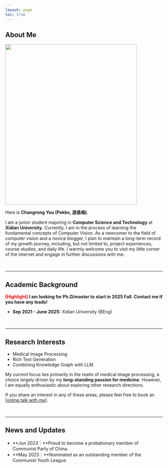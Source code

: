 ```yaml
---
layout: page
toc: true
---
```



## About Me

<img src="https://CRYoushiwo.github.io/ChangrongYou.png" class="floatpic" width="421" height="512">

Here is **Changrong You (Pekko, 游昌榕)**.

I am a junior student majoring in **Computer Science and Technology** at **Xidian University**. Currently, I am in the process of learning the fundamental concepts of Computer Vision. As a newcomer to the field of computer vision and a novice blogger, I plan to maintain a long-term record of my growth journey, including, but not limited to, project experiences, course studies, and daily life. I warmly welcome you to visit my little corner of the internet and engage in further discussions with me.

<br>

---

## Academic Background

**<font color='red'>[Highlight]</font> I am looking for Ph.D/master to start in 2025 Fall. Contact me if you have any leads!**

- **Sep 2021 - June 2025:** Xidian University (BEng)

<br>

---

## Research Interests

- Medical Image Processing
- Rich Text Generation
- Combining Knowledge Graph with LLM

My current focus lies primarily in the realm of medical image processing, a choice largely driven by my **long-standing passion for medicine**. However, I am equally enthusiastic about exploring other research directions.

If you share an interest in any of these areas, please feel free to book an [[online talk with me](https://calendly.com/cryoushiwo/meet-me-at-midnight)].

<br>

---

## News and Updates

- **Jun 2023：**Proud to become a probationary member of Communist Party of China.
- **May 2023：**Nominated as an outstanding member of the Communist Youth League.
